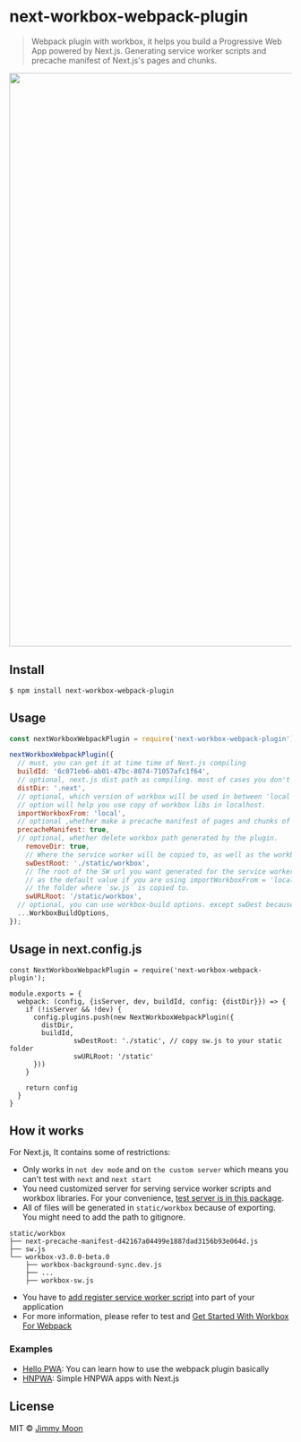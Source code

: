 # next-workbox-webpack-plugin

> Webpack plugin with workbox, it helps you build a Progressive Web App powered by Next.js. Generating service worker scripts and precache manifest of Next.js's pages and chunks.

<img width="1024" src="https://user-images.githubusercontent.com/124117/36341030-4b040398-142b-11e8-9de7-41d3dbe55427.png">

## Install

```
$ npm install next-workbox-webpack-plugin
```

## Usage

```js
const nextWorkboxWebpackPlugin = require('next-workbox-webpack-plugin');

nextWorkboxWebpackPlugin({
  // must, you can get it at time time of Next.js compiling
  buildId: '6c071eb6-ab01-47bc-8074-71057afc1f64',
  // optional, next.js dist path as compiling. most of cases you don't need to fix it.
  distDir: '.next',
  // optional, which version of workbox will be used in between 'local' or 'cdn'. 'local'
  // option will help you use copy of workbox libs in localhost.
  importWorkboxFrom: 'local',
  // optional ,whether make a precache manifest of pages and chunks of Next.js app or not.
  precacheManifest: true,
  // optional, whether delete workbox path generated by the plugin.
	removeDir: true,
	// Where the service worker will be copied to, as well as the workbox bundle, if using importWorkboxFrom = 'local'
	swDestRoot: './static/workbox',
	// The root of the SW url you want generated for the service worker and its scripts. It is recommended to leave this
	// as the default value if you are using importWorkboxFrom = 'local'. If you use 'cdn', this value only determines
	// the folder where `sw.js` is copied to.
	swURLRoot: '/static/workbox',
  // optional, you can use workbox-build options. except swDest because of output location is fixed in 'static/workbox'
  ...WorkboxBuildOptions,
});
```

## Usage in next.config.js

```
const NextWorkboxWebpackPlugin = require('next-workbox-webpack-plugin');

module.exports = {
  webpack: (config, {isServer, dev, buildId, config: {distDir}}) => {
    if (!isServer && !dev) {
      config.plugins.push(new NextWorkboxWebpackPlugin({
        distDir,
        buildId,
				swDestRoot: './static', // copy sw.js to your static folder
				swURLRoot: '/static'
      }))
    }

    return config
  }
}
```

## How it works

For Next.js, It contains some of restrictions:

- Only works in `not dev mode` and on `the custom server` which means you can't test with `next` and `next start`
- You need customized server for serving service worker scripts and workbox libraries. For your convenience, [test server is in this package](https://github.com/ragingwind/next-workbox-webpack-plugin/blob/master/bin/next-workbox-start.js).
- All of files will be generated in `static/workbox` because of exporting. You might need to add the path to gitignore.
```
static/workbox
├── next-precache-manifest-d42167a04499e1887dad3156b93e064d.js
├── sw.js
└── workbox-v3.0.0-beta.0
    ├── workbox-background-sync.dev.js
    ├── ...
    ├── workbox-sw.js
```
- You have to [add register service worker script](https://github.com/ragingwind/next-workbox-webpack-plugin/blob/master/examples/hello-pwa/pages/index.js) into part of your application
- For more information, please refer to test and [Get Started With Workbox For Webpack](https://goo.gl/BFQxuo)

### Examples

- [Hello PWA](https://github.com/ragingwind/next-workbox-webpack-plugin/tree/master/examples/hello-pwa): You can learn how to use the webpack plugin basically
- [HNPWA](https://github.com/ragingwind/next-workbox-webpack-plugin/tree/master/examples/hnpwa): Simple HNPWA apps with Next.js

## License

MIT © [Jimmy Moon](https://ragingwind.me)
